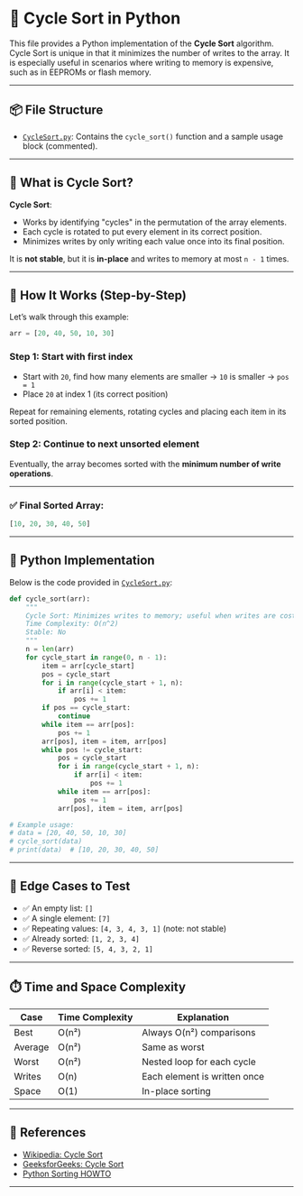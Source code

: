 # 🔄 Cycle Sort in Python

This file provides a Python implementation of the **Cycle Sort** algorithm. Cycle Sort is unique in that it minimizes the number of writes to the array. It is especially useful in scenarios where writing to memory is expensive, such as in EEPROMs or flash memory.

---

## 📦 File Structure

- [`CycleSort.py`](./CycleSort.py): Contains the `cycle_sort()` function and a sample usage block (commented).

---

## 📌 What is Cycle Sort?

**Cycle Sort**:

- Works by identifying "cycles" in the permutation of the array elements.
- Each cycle is rotated to put every element in its correct position.
- Minimizes writes by only writing each value once into its final position.

It is **not stable**, but it is **in-place** and writes to memory at most `n - 1` times.

---

## 🔧 How It Works (Step-by-Step)

Let’s walk through this example:

```python
arr = [20, 40, 50, 10, 30]
````

### Step 1: Start with first index

* Start with `20`, find how many elements are smaller → `10` is smaller → `pos = 1`
* Place `20` at index 1 (its correct position)

Repeat for remaining elements, rotating cycles and placing each item in its sorted position.

### Step 2: Continue to next unsorted element

Eventually, the array becomes sorted with the **minimum number of write operations**.

---

### ✅ Final Sorted Array:

```python
[10, 20, 30, 40, 50]
```

---

## 🧪 Python Implementation

Below is the code provided in [`CycleSort.py`](./CycleSort.py):

```python
def cycle_sort(arr):
    """
    Cycle Sort: Minimizes writes to memory; useful when writes are costly.
    Time Complexity: O(n^2)
    Stable: No
    """
    n = len(arr)
    for cycle_start in range(0, n - 1):
        item = arr[cycle_start]
        pos = cycle_start
        for i in range(cycle_start + 1, n):
            if arr[i] < item:
                pos += 1
        if pos == cycle_start:
            continue
        while item == arr[pos]:
            pos += 1
        arr[pos], item = item, arr[pos]
        while pos != cycle_start:
            pos = cycle_start
            for i in range(cycle_start + 1, n):
                if arr[i] < item:
                    pos += 1
            while item == arr[pos]:
                pos += 1
            arr[pos], item = item, arr[pos]

# Example usage:
# data = [20, 40, 50, 10, 30]
# cycle_sort(data)
# print(data)  # [10, 20, 30, 40, 50]
```

---

## 🧪 Edge Cases to Test

* ✅ An empty list: `[]`
* ✅ A single element: `[7]`
* ✅ Repeating values: `[4, 3, 4, 3, 1]` (note: not stable)
* ✅ Already sorted: `[1, 2, 3, 4]`
* ✅ Reverse sorted: `[5, 4, 3, 2, 1]`

---

## ⏱️ Time and Space Complexity

| Case    | Time Complexity | Explanation                  |
| ------- | --------------- | ---------------------------- |
| Best    | O(n²)           | Always O(n²) comparisons     |
| Average | O(n²)           | Same as worst                |
| Worst   | O(n²)           | Nested loop for each cycle   |
| Writes  | O(n)            | Each element is written once |
| Space   | O(1)            | In-place sorting             |

---

## 📎 References

* [Wikipedia: Cycle Sort](https://en.wikipedia.org/wiki/Cycle_sort)
* [GeeksforGeeks: Cycle Sort](https://www.geeksforgeeks.org/cycle-sort/)
* [Python Sorting HOWTO](https://docs.python.org/3/howto/sorting.html)

---

